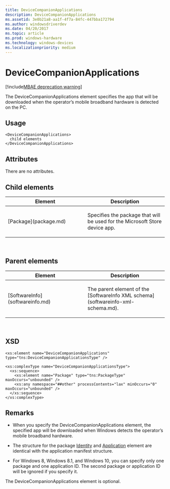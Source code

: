 ```yaml
---
title: DeviceCompanionApplications
description: DeviceCompanionApplications
ms.assetid: 3e0b21a8-aa1f-4f7a-84fc-447bba172794
ms.author: windowsdriverdev
ms.date: 04/20/2017
ms.topic: article
ms.prod: windows-hardware
ms.technology: windows-devices
ms.localizationpriority: medium
---
```


# DeviceCompanionApplications

[!include[MBAE deprecation warning](mbae-deprecation-warning.md)]

The DeviceCompanionApplications element specifies the app that will be downloaded when the operator’s mobile broadband hardware is detected on the PC.

## <span id="Usage"></span><span id="usage"></span><span id="USAGE"></span>Usage


``` syntax
<DeviceCompanionApplications>
  child elements
</DeviceCompanionApplications>
```

## <span id="Attributes"></span><span id="attributes"></span><span id="ATTRIBUTES"></span>Attributes


There are no attributes.

## <span id="Child_elements"></span><span id="child_elements"></span><span id="CHILD_ELEMENTS"></span>Child elements


<table>
<colgroup>
<col width="50%" />
<col width="50%" />
</colgroup>
<thead>
<tr class="header">
<th>Element</th>
<th>Description</th>
</tr>
</thead>
<tbody>
<tr class="odd">
<td><p>[Package](package.md)</p></td>
<td><p>Specifies the package that will be used for the Microsoft Store device app.</p></td>
</tr>
</tbody>
</table>

 

## <span id="Parent_elements"></span><span id="parent_elements"></span><span id="PARENT_ELEMENTS"></span>Parent elements


<table>
<colgroup>
<col width="50%" />
<col width="50%" />
</colgroup>
<thead>
<tr class="header">
<th>Element</th>
<th>Description</th>
</tr>
</thead>
<tbody>
<tr class="odd">
<td><p>[SoftwareInfo](softwareinfo.md)</p></td>
<td><p>The parent element of the [SoftwareInfo XML schema](softwareinfo-xml-schema.md).</p></td>
</tr>
</tbody>
</table>

 

## <span id="XSD"></span><span id="xsd"></span>XSD


``` syntax
<xs:element name="DeviceCompanionApplications" type="tns:DeviceCompanionApplicationsType" />

<xs:complexType name="DeviceCompanionApplicationsType">
  <xs:sequence>
    <xs:element name="Package" type="tns:PackageType" maxOccurs="unbounded" />
    <xs:any namespace="##other" processContents="lax" minOccurs="0" maxOccurs="unbounded" />
  </xs:sequence>
</xs:complexType>
```

## <span id="Remarks"></span><span id="remarks"></span><span id="REMARKS"></span>Remarks


-   When you specify the DeviceCompanionApplications element, the specified app will be downloaded when Windows detects the operator’s mobile broadband hardware.

-   The structure for the package [Identity](identity.md) and [Application](application-softwareinfo-schema.md) element are identical with the application manifest structure.

-   For Windows 8, Windows 8.1, and Windows 10, you can specify only one package and one application ID. The second package or application ID will be ignored if you specify it.

The DeviceCompanionApplications element is optional.

 

 





